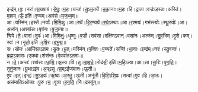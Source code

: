 

  
इन्द्र॑म्।वः॒।नरः॑।स॒ख्याय॑।से॒पुः॒।म॒हः।यन्तः॑।सु॒ऽम॒तये॑।च॒का॒नाः।म॒हः।हि।दा॒ता।वज्र॑ऽहस्तः।अस्ति॑।म॒हाम्।ऊँ॒ इति॑।र॒ण्वम्।अव॑से।य॒ज॒ध्व॒म्॥  
आ।यस्मि॑न्।हस्ते॑।नर्याः॑।मि॒मि॒क्षुः।आ।रथे॑।हि॒र॒ण्यये॑।र॒थे॒ऽस्थाः।आ।र॒श्मयः॑।गभ॑स्त्योः।स्थू॒रयोः॑।आ।अध्व॑न्।अश्वा॑सः।वृष॑णः।यु॒जा॒नाः॥  
श्रि॒ये।ते॒।पादा॑।दुवः॑।आ।मि॒मि॒क्षुः॒।धृ॒ष्णुः।व॒ज्री।शव॑सा।दक्षि॑णऽवान्।वसा॑नः।अत्क॑म्।सु॒र॒भिम्।दृ॒शे।कम्।स्वः॑।न।नृ॒तो॒ इति॑।इ॒षि॒रः।ब॒भू॒थ॒॥  
सः।सोमः॑।आमि॑श्लऽतमः।सु॒तः।भू॒त्।यस्मि॑न्।प॒क्तिः।प॒च्यते॑।सन्ति॑।धा॒नाः।इन्द्र॑म्।नरः॑।स्तु॒वन्तः॑।ब्र॒ह्म॒ऽका॒राः।उ॒क्था।शंस॑न्तः।दे॒ववा॑तऽतमाः॥  
न।ते॒।अन्तः॑।शव॑सः।धा॒यि॒।अ॒स्य।वि।तु।बा॒ब॒धे॒।रोद॑सी॒ इति॑।म॒हि॒ऽत्वा।आ।ता।सू॒रिः।पृ॒ण॒ति॒।तूतु॑जानः।यू॒थाऽइ॑व।अ॒प्ऽसु।स॒म्ऽईज॑मानः।ऊ॒ती॥  
ए॒व।इत्।इन्द्रः॑।सु॒ऽहवः॑।ऋ॒ष्वः।अ॒स्तु॒।ऊ॒ती।अनू॑ती।हि॒रि॒ऽशि॒प्रः।सत्वा॑।ए॒व।हि।जा॒तः।अस॑मातिऽओजाः।पु॒रु।च॒।वृ॒त्रा।ह॒न॒ति॒।नि।दस्यू॑न्॥  
